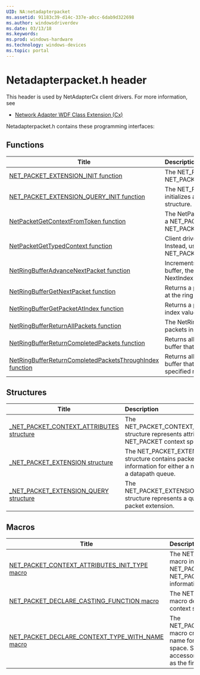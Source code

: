 ```yaml
---
UID: NA:netadapterpacket
ms.assetid: 91183c39-d14c-337e-a0cc-6dab9d322698
ms.author: windowsdriverdev
ms.date: 03/13/18
ms.keywords: 
ms.prod: windows-hardware
ms.technology: windows-devices
ms.topic: portal
---
```


# Netadapterpacket.h header



This header is used by NetAdapterCx client drivers. For more information, see
- [Network Adapter WDF Class Extension (Cx)](https://docs.microsoft.com/windows-hardware/drivers/netcx/)

Netadapterpacket.h contains these programming interfaces:


## Functions

| Title   | Description   |
| ---- |:---- |
| [NET_PACKET_EXTENSION_INIT function](nf-netadapterpacket-net_packet_extension_init.md) | The NET_PACKET_EXTENSION_INIT method initializes a NET_PACKET_EXTENSION structure. |
| [NET_PACKET_EXTENSION_QUERY_INIT function](nf-netadapterpacket-net_packet_extension_query_init.md) | The NET_PACKET_EXTENSION_QUERY_INIT method initializes a NET_PACKET_EXTENSION_QUERY structure. |
| [NetPacketGetContextFromToken function](nf-netadapterpacket-netpacketgetcontextfromtoken.md) | The NetPacketGetContextFromToken method retrieves a NET_PACKET context based on a NET_PACKET_CONTEXT_TOKEN. |
| [NetPacketGetTypedContext function](nf-netadapterpacket-netpacketgettypedcontext.md) | Client drivers should not call this function directly. Instead, use NET_PACKET_DECLARE_CONTEXT_TYPE_WITH_NAME. |
| [NetRingBufferAdvanceNextPacket function](nf-netadapterpacket-netringbufferadvancenextpacket.md) | Increments the NextIndex value of the packet ring buffer, then returns a pointer to the packet at the new NextIndex value. |
| [NetRingBufferGetNextPacket function](nf-netadapterpacket-netringbuffergetnextpacket.md) | Returns a pointer to the packet in a packet ring buffer at the ring buffer's NextIndex index value. |
| [NetRingBufferGetPacketAtIndex function](nf-netadapterpacket-netringbuffergetpacketatindex.md) | Returns a pointer to the net packet at the specified index value of the packet ring buffer. |
| [NetRingBufferReturnAllPackets function](nf-netadapterpacket-netringbufferreturnallpackets.md) | The NetRingBufferReturnAllPackets method returns all packets in a datapath queue's packet ring buffer. |
| [NetRingBufferReturnCompletedPackets function](nf-netadapterpacket-netringbufferreturncompletedpackets.md) | Returns all packets in a datapath queue's packet ring buffer that have the Completed flag set. |
| [NetRingBufferReturnCompletedPacketsThroughIndex function](nf-netadapterpacket-netringbufferreturncompletedpacketsthroughindex.md) | Returns all packets in a datapath queue's packet ring buffer that have the Completed flag set, up to a specified range. |

## Structures

| Title   | Description   |
| ---- |:---- |
| [_NET_PACKET_CONTEXT_ATTRIBUTES structure](ns-netadapterpacket-_net_packet_context_attributes.md) | The NET_PACKET_CONTEXT_ATTRIBUTES structure represents attributes for a NET_PACKET context space. |
| [_NET_PACKET_EXTENSION structure](ns-netadapterpacket-_net_packet_extension.md) | The NET_PACKET_EXTENSION structure contains packet extension information for either a net adapter or a datapath queue. |
| [_NET_PACKET_EXTENSION_QUERY structure](ns-netadapterpacket-_net_packet_extension_query.md) | The NET_PACKET_EXTENSION_QUERY structure represents a query for a packet extension. |

## Macros

| Title   | Description   |
| ---- |:---- |
| [NET_PACKET_CONTEXT_ATTRIBUTES_INIT_TYPE macro](nf-netadapterpacket-net_packet_context_attributes_init_type.md) | The NET_PACKET_CONTEXT_ATTRIBUTES_INIT_TYPE macro initializes a NetAdapterCx client driver's NET_PACKET_CONTEXT_ATTRIBUTES structure for a NET_PACKET and inserts driver-defined context information into the structure. |
| [NET_PACKET_DECLARE_CASTING_FUNCTION macro](nf-netadapterpacket-net_packet_declare_casting_function.md) | The NET_PACKET_DECLARE_CASTING_FUNCTION macro declares a casting function for a NET_PACKET context space. |
| [NET_PACKET_DECLARE_CONTEXT_TYPE_WITH_NAME macro](nf-netadapterpacket-net_packet_declare_context_type_with_name.md) | The NET_PACKET_DECLARE_CONTEXT_TYPE_WITH_NAME macro creates an accessor method with a specified name for a client driver's object-specific context space. Starting in NetAdapterCx 1.1, a second accessor method is also created with the same name as the first, but with the string "FromToken" appended. |
